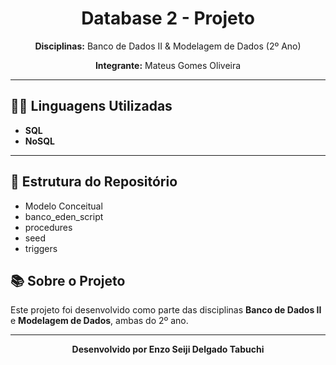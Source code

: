 <h1 align="center">Database 2 - Projeto</h1>

<p align="center">
  <strong>Disciplinas:</strong> Banco de Dados II & Modelagem de Dados (2º Ano)
</p>

<p align="center">
  <strong>Integrante:</strong> Mateus Gomes Oliveira
</p>

<hr>

<h2>👨‍💻 Linguagens Utilizadas</h2>
<ul>
    <li><strong>SQL</strong></li>
    <li><strong>NoSQL</strong></li>
</ul>

<hr>

<h2>📂 Estrutura do Repositório</h2>
<ul>
  <li>Modelo Conceitual</li>
  <li>banco_eden_script</li>
  <li>procedures</li>
  <li>seed</li>
  <li>triggers</li>
</ul>

<h2>📚 Sobre o Projeto</h2>
<p>
  Este projeto foi desenvolvido como parte das disciplinas <strong>Banco de Dados II</strong> e <strong>Modelagem de Dados</strong>, 
  ambas do 2º ano.
</p>

<hr>

<p align="center">
  <strong>Desenvolvido por Enzo Seiji Delgado Tabuchi</strong>
</p>

